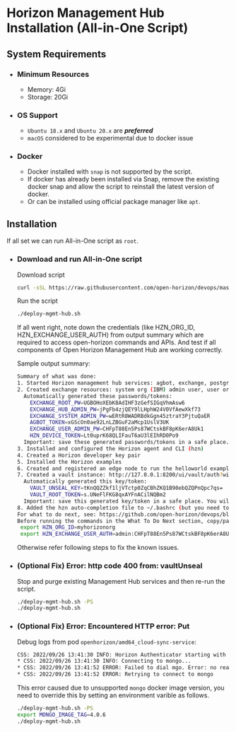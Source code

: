 # Horizon Management Hub Installation (All-in-One Script)

## System Requirements

- ### Minimum Resources
  - Memory: 4Gi
  - Storage: 20Gi
- ### OS Support
  - `Ubuntu 18.x` and `Ubuntu 20.x` are ***preferred***
  - `macOS` considered to be experimental due to docker issue
- ### Docker
  - Docker installed with `snap` is not supported by the script.
  - If docker has already been installed via Snap, remove the existing docker snap and allow the script to reinstall the latest version of docker.
  - Or can be installed using official package manager like `apt`.

## Installation
If all set we can run All-in-One script as `root`.

- ### Download and run All-in-One script
  Download script
  ```bash
  curl -sSL https://raw.githubusercontent.com/open-horizon/devops/master/mgmt-hub/deploy-mgmt-hub.sh
  ```
  Run the script
  ```bash
  ./deploy-mgmt-hub.sh
  ```
  If all went right, note down the credentials (like HZN_ORG_ID, HZN_EXCHANGE_USER_AUTH) from output summary which are required to access open-horizon commands and APIs. And test if all components of Open Horizon Management Hub are working correctly.
  
  Sample output summary:
  ```bash
  Summary of what was done:
  1. Started Horizon management hub services: agbot, exchange, postgres DB, CSS, mongo DB, vault
  2. Created exchange resources: system org (IBM) admin user, user org (myhorizonorg) and admin user, and agbot
    Automatically generated these passwords/tokens:
      EXCHANGE_ROOT_PW=UGBOHoXEbK8AdIHF3zGefSIGqVhmAsw6
      EXCHANGE_HUB_ADMIN_PW=jPgFb4zjQEY9lLHphW24V0VfAewXkf73
      EXCHANGE_SYSTEM_ADMIN_PW=wERtR8WADRBdkGgn45ztraY3PjtuQaER
      AGBOT_TOKEN=xGScOn0ae92LnLZBGuF2aMcp1UslV3UK
      EXCHANGE_USER_ADMIN_PW=CHFpT88En5Ps87WCtskBF8pK6erA8Uk1
      HZN_DEVICE_TOKEN=Lt0uprK68QLIFauT6aU3lEIhRD0Po9
    Important: save these generated passwords/tokens in a safe place. You will not be able to query them from Horizon.
  3. Installed and configured the Horizon agent and CLI (hzn)
  4. Created a Horizon developer key pair
  5. Installed the Horizon examples
  6. Created and registered an edge node to run the helloworld example edge service
  7. Created a vault instance: http://127.0.0.1:8200/ui/vault/auth?with=token
    Automatically generated this key/token:
      VAULT_UNSEAL_KEY=tKnQQZZkf1ljVTctp0ZqCBhZKQ1B90ebQZQPnQpc7qs=
      VAULT_ROOT_TOKEN=s.UNeFlFKG8qxAYFnACilNQBm2
    Important: save this generated key/token in a safe place. You will not be able to query them from Horizon.
  8. Added the hzn auto-completion file to ~/.bashrc (but you need to source that again for it to take effect in this shell session)
  For what to do next, see: https://github.com/open-horizon/devops/blob/master/mgmt-hub/README.md#all-in-1-what-next
  Before running the commands in the What To Do Next section, copy/paste/run these commands in your terminal:
   export HZN_ORG_ID=myhorizonorg
   export HZN_EXCHANGE_USER_AUTH=admin:CHFpT88En5Ps87WCtskBF8pK6erA8Uk1
  ```
  
  
  Otherwise refer following steps to fix the known issues.

- ### (Optional Fix) Error: http code 400 from: vaultUnseal 
  Stop and purge existing Management Hub services and then re-run the script.
  ```bash
  ./deploy-mgmt-hub.sh -PS
  ./deploy-mgmt-hub.sh
  ```

- ### (Optional Fix) Error: Encountered HTTP error: Put 
  Debug logs from pod `openhorizon/amd64_cloud-sync-service`:
  ```txt
  CSS: 2022/09/26 13:41:30 INFO: Horizon Authenticator starting with exchange authenticated identity
  * CSS: 2022/09/26 13:41:30 INFO: Connecting to mongo...
  * CSS: 2022/09/26 13:41:52 ERROR: Failed to dial mgo. Error: no reachable servers
  * CSS: 2022/09/26 13:41:52 ERROR: Retrying to connect to mongo
    ```
  This error caused due to unsupported `mongo` docker image version, you need to override this by setting an environment varible as follows.
  ```bash
  ./deploy-mgmt-hub.sh -PS
  export MONGO_IMAGE_TAG=4.0.6
  ./deploy-mgmt-hub.sh
  ``` 
